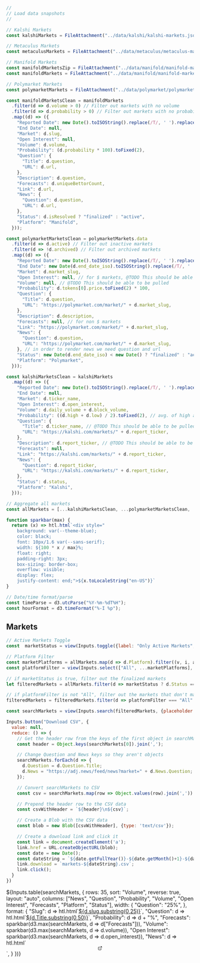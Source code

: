 ```js
//
// Load data snapshots
//

// Kalshi Markets 
const kalshiMarkets = FileAttachment("../data/kalshi/kalshi-markets.json").json();

// Metaculus Markets 
const metaculusMarkets = FileAttachment("../data/metaculus/metaculus-markets.json").json();

// Manifold Markets 
const manifoldMarketsZip = FileAttachment("../data/manifold/manifold-markets.zip").zip();
const manifoldMarkets = FileAttachment("../data/manifold/manifold-markets/markets.json").json();

// Polymarket Markets 
const polymarketMarkets = FileAttachment("../data/polymarket/polymarket-markets.json").json();
```

```js
const manifoldMarketsClean = manifoldMarkets
  .filter(d => d.volume > 0) // Filter out markets with no volume
  .filter(d => d.probability > 0) // Filter out markets with no probability
  .map((d) => ({
    "Reported Date": new Date().toISOString().replace(/T/, ' ').replace(/\..+/, '').slice(0, 16),
    "End Date": null,
    "Market": d.slug,
    "Open Interest": null,
    "Volume": d.volume,
    "Probability": (d.probability * 100).toFixed(2),
    "Question": {
      "Title": d.question,
      "URL": d.url,
    },
    "Description": d.question,
    "Forecasts": d.uniqueBettorCount,
    "Link": d.url,
    "News": {
      "Question": d.question,
      "URL": d.url,
    },
    "Status": d.isResolved ? "finalized" : "active",
    "Platform": "Manifold",
  }));
```

```js
const polymarketMarketsClean = polymarketMarkets.data
  .filter(d => d.active) // Filter out inactive markets
  .filter(d => !d.archived) // Filter out archived markets
  .map((d) => ({
    "Reported Date": new Date().toISOString().replace(/T/, ' ').replace(/\..+/, '').slice(0, 16),
    "End Date": new Date(d.end_date_iso).toISOString().replace(/T/, ' ').replace(/\..+/, '').slice(0, 16),
    "Market": d.market_slug,
    "Open Interest": null, // for $ markets, @TODO This should be able to be pulled 
    "Volume": null, // @TODO This should be able to be pulled 
    "Probability": d.tokens[0].price.toFixed(2) * 100,
    "Question": {
      "Title": d.question,
      "URL": "https://polymarket.com/market/" + d.market_slug,
    },
    "Description": d.description,
    "Forecasts": null, // for non $ markets
    "Link": "https://polymarket.com/market/" + d.market_slug,
    "News": {
      "Question": d.question,
      "URL": "https://polymarket.com/market/" + d.market_slug,
    }, // in order to render news we need question and url
    "Status": new Date(d.end_date_iso) < new Date() ? "finalized" : "active", // if end date is in the past, market is finalized
    "Platform": "Polymarket",
  }));
```

```js
const kalshiMarketsClean = kalshiMarkets
  .map((d) => ({
    "Reported Date": new Date().toISOString().replace(/T/, ' ').replace(/\..+/, '').slice(0, 16),
    "End Date": null,
    "Market": d.ticker_name,
    "Open Interest": d.open_interest,
    "Volume": d.daily_volume + d.block_volume,
    "Probability": ((d.high + d.low) / 2).toFixed(2), // avg. of high and low
    "Question": {
      "Title": d.ticker_name, // @TODO This should be able to be pulled
      "URL": "https://kalshi.com/markets/" + d.report_ticker,
    },
    "Description": d.report_ticker, // @TODO This should be able to be pulled
    "Forecasts": null,
    "Link": "https://kalshi.com/markets/" + d.report_ticker,
    "News": {
      "Question": d.report_ticker,
      "URL": "https://kalshi.com/markets/" + d.report_ticker,
    },
    "Status": d.status,
    "Platform": "Kalshi",
  }));
```

```js
// Aggregate all markets
const allMarkets = [...kalshiMarketsClean, ...polymarketMarketsClean, ...metaculusMarkets, ...manifoldMarketsClean];
```

```js
function sparkbar(max) {
  return (x) => htl.html`<div style="
    background: var(--theme-blue);
    color: black;
    font: 10px/1.6 var(--sans-serif);
    width: ${100 * x / max}%;
    float: right;
    padding-right: 3px;
    box-sizing: border-box;
    overflow: visible;
    display: flex;
    justify-content: end;">${x.toLocaleString("en-US")}`
}
```

```js
// Date/time format/parse
const timeParse = d3.utcParse("%Y-%m-%dT%H");
const hourFormat = d3.timeFormat("%-I %p");
```

## Markets

```js
// Active Markets Toggle
const  marketStatus = view(Inputs.toggle({label: "Only Active Markets", value: true, description: "Toggle to show only active markets"}));

// Platform Filter
const marketPlatforms = allMarkets.map(d => d.Platform).filter((v, i, a) => a.indexOf(v) === i)
const platformFilter = view(Inputs.select(["All", ...marketPlatforms], {label: "Platforms", value: "All"}));
```

```js
// if marketStatus is true, filter out the finalized markets
let filteredMarkets = allMarkets.filter(d => marketStatus ? d.Status === "active" | d.Status === null : true);

// if platformFilter is not "All", filter out the markets that don't match the platform
filteredMarkets = filteredMarkets.filter(d => platformFilter === "All" ? true : d.Platform === platformFilter);

const searchMarkets = view(Inputs.search(filteredMarkets, {placeholder: "Search markets…"}));
```

```js
Inputs.button("Download CSV", {
  value: null,
  reduce: () => {
    // Get the header row from the keys of the first object in searchMarkets
    const header = Object.keys(searchMarkets[0]).join(',');

    // Change Question and News keys so they aren't objects 
    searchMarkets.forEach(d => {
      d.Question = d.Question.Title;
      d.News = "https://adj.news/feed/news?market=" + d.News.Question;
    });

    // Convert searchMarkets to CSV
    const csv = searchMarkets.map(row => Object.values(row).join(',')).join('\n');

    // Prepend the header row to the CSV data
    const csvWithHeader = `${header}\n${csv}`;

    // Create a Blob with the CSV data
    const blob = new Blob([csvWithHeader], {type: 'text/csv'});

    // Create a download link and click it
    const link = document.createElement('a');
    link.href = URL.createObjectURL(blob);
    const date = new Date();
    const dateString = `${date.getFullYear()}-${date.getMonth()+1}-${date.getDate()}`;
    link.download = `markets-${dateString}.csv`;
    link.click();
  }
})
```

<div class="table-responsive">
  <div class="card" style="padding: 0;">
    ${Inputs.table(searchMarkets, {
      rows: 35, 
      sort: "Volume", 
      reverse: true,
      layout: "auto",
      columns: ["News", "Question", "Probability", "Volume", "Open Interest", "Forecasts", "Platform", "Status"],
      width: {
        "Question": "25%",
      },
      format: {
        "Slug": d => htl.html`<a href="${d.url}" target="_blank">${d.slug.substring(0,25)}</a>`,
        "Question": d => htl.html`<a href="${d.URL}" target="_blank">${d.Title.substring(0,50)}</a>`,
        "Probability": d => d + "%",
        "Forecasts": sparkbar(d3.max(searchMarkets, d => d["Forecasts"])),
        "Volume": sparkbar(d3.max(searchMarkets, d => d.volume)),
        "Open Interest": sparkbar(d3.max(searchMarkets, d => d.open_interest)),
        "News": d => htl.html`<div style="display: flex; justify-content: center; align-items: center;">
          <a href="/feed/news?market=${d.Question}">
            <svg xmlns="http://www.w3.org/2000/svg" width="12" height="12" viewBox="0 0 24 24" fill="none" stroke="currentColor" stroke-width="2" stroke-linecap="round" stroke-linejoin="round" class="lucide lucide-external-link">
              <path d="M15 3h6v6"/>
              <path d="M10 14 21 3"/>
              <path d="M18 13v6a2 2 0 0 1-2 2H5a2 2 0 0 1-2-2V8a2 2 0 0 1 2-2h6"/>
            </svg>
          </a>
        </div>`,
      }
    })}
  </div>
</div>